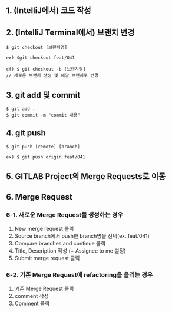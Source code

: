 ## 1. (IntelliJ에서) 코드 작성

## 2. (IntelliJ Terminal에서) 브랜치 변경
  ```
  $ git checkout [브랜치명]
  
  ex) $git checkout feat/041
  
  cf) $ git checkout -b [브랜치명]
  // 새로운 브랜치 생성 및 해당 브랜치로 변경
  ```
  
## 3. git add 및 commit
  ```
  $ git add .
  $ git commit -m "commit 내용"
  ```
  
## 4. git push
  ```
  $ git push [remote] [branch]
  
  ex) $ git push origin feat/041
  ```
  
## 5. GITLAB Project의 Merge Requests로 이동

## 6. Merge Request
### 6-1. 새로운 Merge Request를 생성하는 경우
1) New merge request 클릭
2) Source branch에서 push한 branch명을 선택(ex. feat/041)
3) Compare branches and continue 클릭
4) Title, Description 작성 (+ Assignee to me 설정)
5) Submit merge request 클릭

### 6-2. 기존 Merge Request에 refactoring을 올리는 경우
1) 기존 Merge Request 클릭
2) comment 작성
3) Comment 클릭
